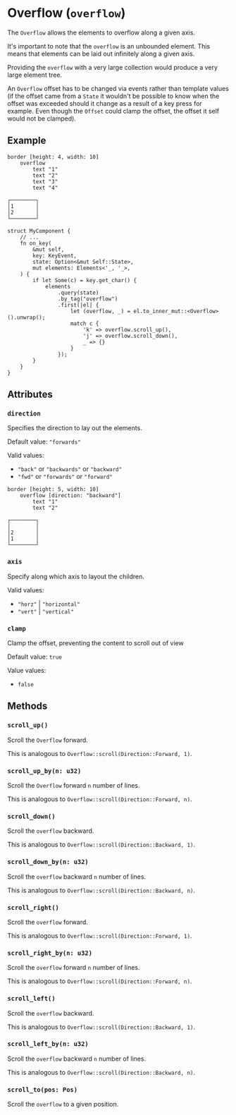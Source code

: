 # Overflow (`overflow`)

The `Overflow` allows the elements to overflow along a given axis.

It's important to note that the `overflow` is an unbounded element.
This means that elements can be laid out infinitely along a given axis.

Providing the `overflow` with a very large collection would produce a very large element tree.

An `Overflow` offset has to be changed via events rather than template values (if
the offset came from a `State` it wouldn't be possible to know when the offset
was exceeded should it change as a result of a key press for example. Even though the
`Offset` could clamp the offset, the offset it self would not be clamped).

## Example

```
border [height: 4, width: 10]
    overflow
        text "1"
        text "2"
        text "3"
        text "4"
```
```
┌────────┐
│1       │
│2       │
└────────┘
```

```rust,ignore
struct MyComponent {
    // ...
    fn on_key(
        &mut self,
        key: KeyEvent,
        state: Option<&mut Self::State>,
        mut elements: Elements<'_, '_>,
    ) {
        if let Some(c) = key.get_char() {
            elements
                .query(state)
                .by_tag("overflow")
                .first(|el| {
                    let (overflow, _) = el.to_inner_mut::<Overflow>().unwrap();
                    match c {
                        'k' => overflow.scroll_up(),
                        'j' => overflow.scroll_down(),
                        _ => {}
                    }
                });
        }
    }
}
```

## Attributes

### `direction`

Specifies the direction to lay out the elements.

Default value: `"forwards"`

Valid values:
* `"back"` or `"backwards"` or `"backward"`
* `"fwd"` or `"forwards"` or `"forward"`

```
border [height: 5, width: 10]
    overflow [direction: "backward"]
        text "1"
        text "2"
```
```
┌────────┐
│        │
│2       │
│1       │
└────────┘
```

### `axis`

Specify along which axis to layout the children.

Valid values:

* `"horz"` | `"horizontal"`
* `"vert"` | `"vertical"`

### `clamp`

Clamp the offset, preventing the content to scroll out of view

Default value: `true`

Value values: 

* `false`

## Methods

### `scroll_up()`

Scroll the `Overflow` forward.

This is analogous to `Overflow::scroll(Direction::Forward, 1)`.

### `scroll_up_by(n: u32)`

Scroll the `Overflow` forward `n` number of lines.

This is analogous to `Overflow::scroll(Direction::Forward, n)`.

### `scroll_down()`

Scroll the `overflow` backward.

This is analogous to `Overflow::scroll(Direction::Backward, 1)`.

### `scroll_down_by(n: u32)`

Scroll the `overflow` backward `n` number of lines.

This is analogous to `Overflow::scroll(Direction::Backward, n)`.

### `scroll_right()`

Scroll the `overflow` forward.

This is analogous to `Overflow::scroll(Direction::Forward, 1)`.

### `scroll_right_by(n: u32)`

Scroll the `overflow` forward `n` number of lines.

This is analogous to `Overflow::scroll(Direction::Forward, n)`.

### `scroll_left()`

Scroll the `overflow` backward.

This is analogous to `Overflow::scroll(Direction::Backward, 1)`.

### `scroll_left_by(n: u32)`

Scroll the `overflow` backward `n` number of lines.

This is analogous to `Overflow::scroll(Direction::Backward, n)`.

### `scroll_to(pos: Pos)`

Scroll the `overflow` to a given position.
